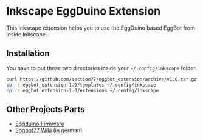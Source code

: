 # Inkscape EggDuino Extension

This Inkscape extension helps you to use the EggDuino based EggBot
from inside Inkscape.

## Installation
You have to put these two directories inside your ```~/.config/inkscape``` folder.

```bash
curl https://github.com/section77/eggbot_extension/archive/v1.0.tar.gz | tar -xz
cp -r eggbot_extension-1.0/templates ~/.config/inkscape
cp -r eggbot_extension-1.0/extensions ~/.config/inkscape
```

## Other Projects Parts

 * [Eggduino Firmware](https://github.com/section77/EggDuino)
 * [Eggbot77 Wiki](https://wiki.section77.de/projekte/eggbot77) (in german)
